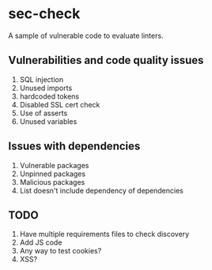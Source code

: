 # sec-check

A sample of vulnerable code to evaluate linters.

## Vulnerabilities and code quality issues

1. SQL injection
1. Unused imports
1. hardcoded tokens
1. Disabled SSL cert check
1. Use of asserts
1. Unused variables

## Issues with dependencies

1. Vulnerable packages
1. Unpinned packages
1. Malicious packages
1. List doesn't include dependency of dependencies

## TODO

1. Have multiple requirements files to check discovery
1. Add JS code
1. Any way to test cookies?
1. XSS?
